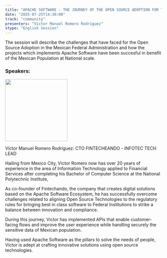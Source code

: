 ```yaml
---
title: "APACHE SOFTWARE - THE JOURNEY OF THE OPEN SOURCE ADOPTION FOR THE MEXICAN GOVERNMENT"
date: "2025-07-25T14:30:00"
track: "community"
presenters: "Víctor Manuel Romero Rodríguez"
stype: "English Session"
---
```


The session will describe the challenges that have faced for the Open Source Adoption in the Mexican Federal Administration and how the projects which implements Apache Software have been succesful in benefit of the Mexican Population at National scale.

### Speakers:


<img src="https://sessionize.com/image/abff-400o400o1-JtwN2B9o1VxeTfF87sDK3d.jpg" width="200" /><br/>

Víctor Manuel Romero Rodríguez: CTO FINTECHEANDO - INFOTEC TECH LEAD

Hailing from Mexico City, Victor Romero now has over 20 years of experience in the area of ​​Information Technology applied to Financial Services after completing his Bachelor of Computer Science at the National Polytechnic Institute,

As co-founder of Fintechando, the company that creates digital solutions based on the Apache Software Ecosystem, he has successfully overcome challenges related to aligning Open Source Technologies to the regulatory rules for bringing best in class software to Federal Institutions to strike a balance between innovation and compliance.

During this journey, Victor has implemented APIs that enable customer-facing flows and improve the user experience while handling securely the sensitive data of Mexican population.

Having used Apache Software as the pillars to solve the needs of people, Victor is adept at crafting innovative solutions using open source technologies.